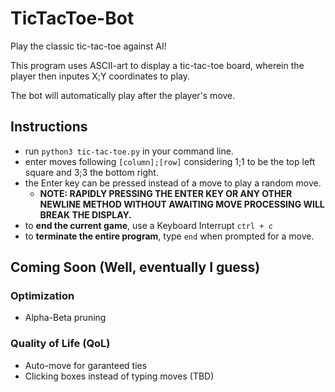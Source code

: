 # TicTacToe-Bot
Play the classic tic-tac-toe against AI!

This program uses ASCII-art to display a tic-tac-toe board, wherein the player then inputes X;Y coordinates to play.

The bot will automatically play after the player's move.

## Instructions
- run `python3 tic-tac-toe.py` in your command line.
- enter moves following `[column];[row]` considering 1;1 to be the top left square and 3;3 the bottom right.
- the Enter key can be pressed instead of a move to play a random move.
    - **NOTE: RAPIDLY PRESSING THE ENTER KEY OR ANY OTHER NEWLINE METHOD WITHOUT AWAITING MOVE PROCESSING WILL BREAK THE DISPLAY.**
- to **end the current game**, use a Keyboard Interrupt `ctrl + c` 
- to **terminate the entire program**, type `end` when prompted for a move.

## Coming Soon (Well, eventually I guess)
### Optimization
- Alpha-Beta pruning
### Quality of Life (QoL)
- Auto-move for garanteed ties
- Clicking boxes instead of typing moves (TBD)
